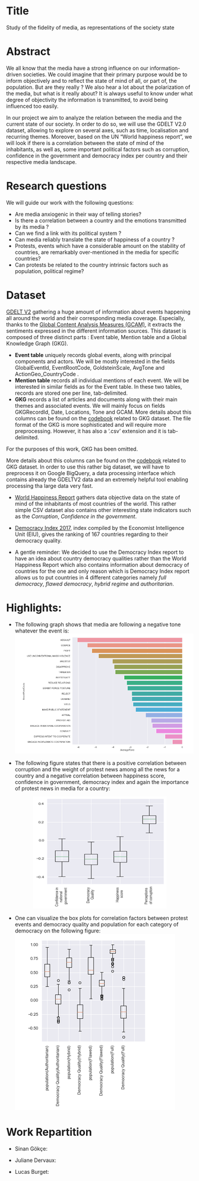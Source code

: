 # Title
Study of the fidelity of media, as representations of the society state

# Abstract
We all know that the media have a strong influence on our information-driven societies. We could imagine that their primary purpose would be to inform objectively and to reflect the state of mind of all, or part of, the population. But are they really ? We also hear a lot about the polarization of the media, but what is it really about?  It is always useful to know under what degree of objectivity the information is transmitted, to avoid being influenced too easily.

In our project we aim to analyze the relation between the media and the current state of our society. In order to do so, we will use the GDELT V2.0 dataset, allowing to explore on several axes, such as time, localisation and recurring themes. Moreover, based on the UN “World happiness report”, we will look if there is a correlation between the state of mind of the inhabitants, as well as, some important political factors such as corruption, confidence in the government and democracy index per country and their respective media landscape. 

# Research questions 
We will guide our work with the following questions: 
  - Are media anxiogenic in their way of telling stories? 
  - Is there a correlation between a country and the emotions transmitted by its media ? 
  - Can we find a link with its political system ? 
  - Can media reliably translate the state of happiness of a country ?  
  - Protests, events which have a considerable amount on the stability of countries, are remarkably over-mentioned in the media for specific countries?
  - Can protests be related to the country intrinsic factors such as population, political regime?  

# Dataset
[GDELT V2](https://www.gdeltproject.org/data.html#documentation) gathering a huge amount of information about events happening all around the world and their corresponding media coverage. Especially, thanks to the [Global Content Analysis Measures (GCAM)](http://blog.gdeltproject.org/introducing-the-global-content-analysis-measures-gcam/), it extracts the sentiments expressed in the different information sources. This dataset is composed of three distinct parts : Event table, Mention table and a Global Knowledge Graph (GKG).
  * **Event table** uniquely records global events, along with principal components and actors. We will be mostly interested in the fields GlobalEventId, EventRootCode, GoldsteinScale, AvgTone and ActionGeo_CountryCode .
* **Mention table** records all individual mentions of each event. We will be interested in similar fields as for the Event table.
In these two tables, records are stored one per line, tab-delimited.
* **GKG** records a list of articles and documents along with their main themes and associated events. We will mainly focus on fields GKGRecordId, Date, Locations, Tone and GCAM. More details about this columns can be found on the [codebook](http://data.gdeltproject.org/documentation/GDELT-Global_Knowledge_Graph_Codebook-V2.pdf)  related to GKG dataset.
The file format of the GKG is more sophisticated and will require more preprocessing. However, it has also a ‘.csv’ extension and it is tab-delimited.

For the purposes of this work, GKG has been omitted.

More details about this columns can be found on the [codebook](http://data.gdeltproject.org/documentation/GDELT-Global_Knowledge_Graph_Codebook-V2.pdf)  related to GKG dataset.
In order to use this rather big dataset, we will have to preprocess it on Google BigQuery, a data processing interface which contains already the GDELTV2 data and an extremely helpful tool enabling processing tha large data very fast.

  - [World Happiness Report](http://worldhappiness.report/) gathers data objective data on the state of mind of the inhabitants of most countries of the world. This rather simple CSV dataset also contains other interesting state indicators such as the  *Corruption*, *Confidence in the government*.

  - [Democracy Index 2017](https://en.wikipedia.org/wiki/Democracy_Index), index compiled by the Economist Intelligence Unit (EIU), gives the ranking of 167 countries regarding to their democracy quality. 

  - A gentle reminder: We decided to use the Democracy Index report to have an idea about country democracy qualities rather than the World Happiness Report which also contains information about democracy of countries for the one and only reason which is Democracy Index report allows us to put countries in 4 different categories namely *full democracy*, *flawed democracy*, *hybrid regime* and *authoritarian*.


# Highlights:
  * The following graph shows that media are following a negative tone whatever the event is:
  ![Average Tone](AvgTone.png)

  * The following figure states that there is a positive correlation between corruption and the weight of protest news among all the news for a     country and a negative correlation between happiness score, confidence in government, democracy index and again the importance of protest news in media for a country:

  <p align="center">
    <img width="360" height="300" src="protest-indicators.png">
  </p>

  * One can visualize the box plots for correlation factors between protest events and democracy quality and population for each category of democracy on the following figure:
  ![Box Plots](boxplots.png)





# Work Repartition
  * Sinan Gökçe:

  * Juliane Dervaux:

  * Lucas Burget:  





